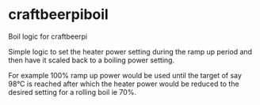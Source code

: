 # craftbeerpiboil
Boil logic for craftbeerpi

Simple logic to set the heater power setting during the ramp up period and then have it scaled back to a boiling power setting.

For example 100% ramp up power would be used until the target of say 98°C is reached after which the heater power would be reduced to the desired setting for a rolling boil ie 70%.
